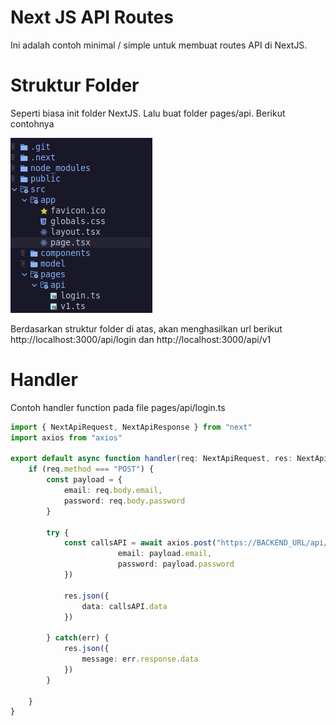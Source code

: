 # Next JS API Routes
Ini adalah contoh minimal / simple untuk membuat routes API di NextJS.

# Struktur Folder
<p>Seperti biasa init folder NextJS. Lalu buat folder pages/api. Berikut contohnya</p>
<img src="img/next-1.png">
<p>Berdasarkan struktur folder di atas, akan menghasilkan url berikut http://localhost:3000/api/login dan http://localhost:3000/api/v1</p>

# Handler 
Contoh handler function pada file pages/api/login.ts


```typescript
import { NextApiRequest, NextApiResponse } from "next"
import axios from "axios"

export default async function handler(req: NextApiRequest, res: NextApiResponse ) {
    if (req.method === "POST") {
        const payload = {
            email: req.body.email,
            password: req.body.password
        }
    
        try {
            const callsAPI = await axios.post("https://BACKEND_URL/api/v1/auth/signin", {
                        email: payload.email,
                        password: payload.password
            }) 

            res.json({
                data: callsAPI.data
            })
         
        } catch(err) {
            res.json({
                message: err.response.data
            })
        }

    }
}

```
